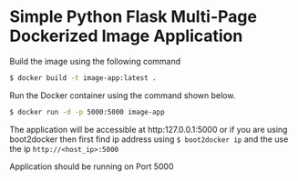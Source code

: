# Simple Python Flask Multi-Page Dockerized Image Application

Build the image using the following command

```bash
$ docker build -t image-app:latest .
```

Run the Docker container using the command shown below.

```bash
$ docker run -d -p 5000:5000 image-app
```

The application will be accessible at http:127.0.0.1:5000 or if you are using boot2docker then first find ip address using `$ boot2docker ip` and the use the ip `http://<host_ip>:5000`

Application should be running on Port 5000